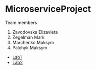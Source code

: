 # MicroserviceProject
Team members
1. Zavodovska Elizavieta
2. Zegelman Mark
3. Marchenko Maksym
4. Palchyk Maksym

* [Lab1](https://github.com/zavad4/MicroserviceProject/blob/main/lab1/README.md) 
* [Lab2](https://github.com/zavad4/MicroserviceProject/blob/main/lab2/README.md)
